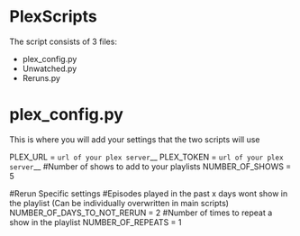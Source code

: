 # PlexScripts

The script consists of 3 files:

* plex_config.py
* Unwatched.py
* Reruns.py

# plex_config.py
This is where you will add your settings that the two scripts will use

PLEX_URL = ```url of your plex server```__
PLEX_TOKEN = ```url of your plex server```__
#Number of shows to add to your playlists
NUMBER_OF_SHOWS = 5

#Rerun Specific settings
#Episodes played in the past x days wont show in the playlist (Can be individually overwritten in main scripts)
NUMBER_OF_DAYS_TO_NOT_RERUN = 2
#Number of times to repeat a show in the playlist
NUMBER_OF_REPEATS = 1

# 
